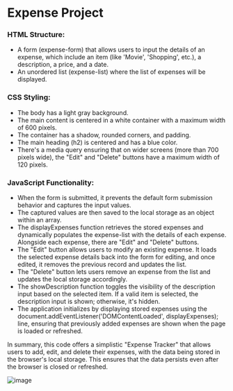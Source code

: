 # Expense Project

### HTML Structure:
* A form (expense-form) that allows users to input the details of an expense, which include an item (like 'Movie', 'Shopping', etc.), a description, a price, and a date.
* An unordered list (expense-list) where the list of expenses will be displayed.

### CSS Styling:
* The body has a light gray background.
* The main content is centered in a white container with a maximum width of 600 pixels.
* The container has a shadow, rounded corners, and padding.
* The main heading (h2) is centered and has a blue color.
* There's a media query ensuring that on wider screens (more than 700 pixels wide), the "Edit" and "Delete" buttons have a maximum width of 120 pixels.

### JavaScript Functionality:
* When the form is submitted, it prevents the default form submission behavior and captures the input values.
* The captured values are then saved to the local storage as an object within an array.
* The displayExpenses function retrieves the stored expenses and dynamically populates the expense-list with the details of each expense. Alongside each expense, there are "Edit" and "Delete" buttons.
* The "Edit" button allows users to modify an existing expense. It loads the selected expense details back into the form for editing, and once edited, it removes the previous record and updates the list.
* The "Delete" button lets users remove an expense from the list and updates the local storage accordingly.
* The showDescription function toggles the visibility of the description input based on the selected item. If a valid item is selected, the description input is shown; otherwise, it's hidden.
* The application initializes by displaying stored expenses using the document.addEventListener('DOMContentLoaded', displayExpenses); line, ensuring that previously added expenses are shown when the page is loaded or refreshed.

In summary, this code offers a simplistic "Expense Tracker" that allows users to add, edit, and delete their expenses, with the data being stored in the browser's local storage. This ensures that the data persists even after the browser is closed or refreshed.

![image](https://github.com/Bhuvneshjai/Sharpener-Task/assets/82877515/050dd3e8-b6da-4523-a174-e8aa44817b40)
